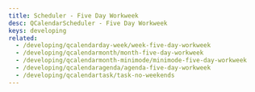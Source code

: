 ```yaml
---
title: Scheduler - Five Day Workweek
desc: QCalendarScheduler - Five Day Workweek
keys: developing
related:
  - /developing/qcalendarday-week/week-five-day-workweek
  - /developing/qcalendarmonth/month-five-day-workweek
  - /developing/qcalendarmonth-minimode/minimode-five-day-workweek
  - /developing/qcalendaragenda/agenda-five-day-workweek
  - /developing/qcalendartask/task-no-weekends
---
```


<example-viewer
  title="Five Day Workweek"
  file="SchedulerFiveDayWorkweek"
  codepen-title="QCalendarScheduler"
/>

